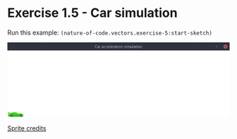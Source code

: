 # Exercise 1.5 - Car simulation

Run this example: `(nature-of-code.vectors.exercise-5:start-sketch)`

![Exercise 1.5 - Car simulation](/screenshots/Exercise%201.5%20-%20Car%20simulation.gif)

[Sprite credits](https://opengameart.org/content/2d-car-sprite-7)
